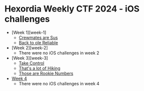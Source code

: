 # Hexordia Weekly CTF 2024 - iOS challenges

- [Week 1][week-1]
    - [Crewmates are Sus](week-1/Crewmates-are-Sus)
    - [Back to ole Reliable](week-1/Back-to-ole-Reliable)
- [Week 2][week-2]
    - There were no iOS challenges in week 2
- [Week 3][week-3]
    - [Take Control](week-3/Take-Control)
    - [That's a lot of Hiking](week-3/Thats-a-lot-of-Hiking)
    - [Those are Rookie Numbers](week-3/Those-are-Rookie-Numbers)
- [Week 4](week-4)
    - There were no iOS challenges in week 4